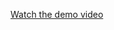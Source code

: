 [Watch the demo video](https://drive.google.com/file/d/1xszFjlynNxWhY-7r2BxhAuFMwt-0hJdC/view?usp=drivesdk)
